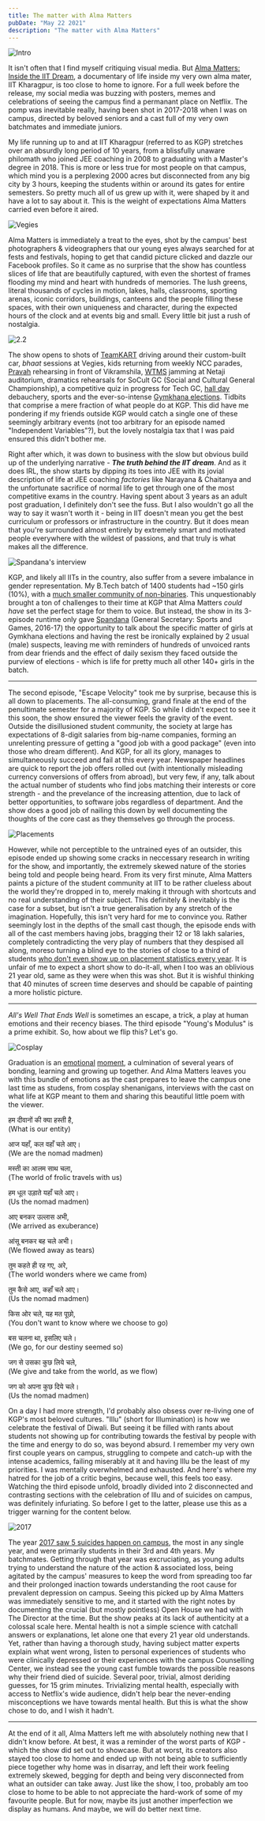 ```yaml
---
title: The matter with Alma Matters
pubDate: "May 22 2021"
description: "The matter with Alma Matters"
---
```


![Intro](./assets/alma-matters/intro.png)

It isn't often that I find myself critiquing visual media. But [Alma Matters: Inside the IIT Dream](https://www.netflix.com/title/81368109), a documentary of life inside my very own alma mater, IIT Kharagpur, is too close to home to ignore. For a full week before the release, my social media was buzzing with posters, memes and celebrations of seeing the campus find a permanant place on Netflix. The pomp was inevitable really, having been shot in 2017-2018 when I was on campus, directed by beloved seniors and a cast full of my very own batchmates and immediate juniors.

My life running up to and at IIT Kharagpur (referred to as KGP) stretches over an absurdly long period of 10 years, from a blissfully unaware philomath who joined JEE coaching in 2008 to graduating with a Master's degree in 2018. This is more or less true for most people on that campus, which mind you is a perplexing 2000 acres but disconnected from any big city by 3 hours, keeping the students within or around its gates for entire semesters. So pretty much all of us grew up with it, were shaped by it and have a lot to say about it. This is the weight of expectations Alma Matters carried even before it aired.

![Vegies](./assets/alma-matters/veggies.png)

Alma Matters is immediately a treat to the eyes, shot by the campus' best photographers & videographers that our young eyes always searched for at fests and festivals, hoping to get that candid picture clicked and dazzle our Facebook profiles. So it came as no surprise that the show has countless slices of life that are beautifully captured, with even the shortest of frames flooding my mind and heart with hundreds of memories. The lush greens, literal thousands of cycles in motion, lakes, halls, classrooms, sporting arenas, iconic corridors, buildings, canteens and the people filling these spaces, with their own uniqueness and character, during the expected hours of the clock and at events big and small. Every little bit just a rush of nostalgia.

![2.2](./assets/alma-matters/twopointtwo.png)

The show opens to shots of [TeamKART](https://teamkart.org/) driving around their custom-built car, _bhaat_ sessions at Vegies, kids returning from weekly NCC parades, [Pravah](https://www.instagram.com/pravah_iitkgp) rehearsing in front of Vikramshila, [WTMS](http://www.gymkhana.iitkgp.ac.in/societies.html) jamming at Netaji auditorium, dramatics rehearsals for SoCult GC (Social and Cultural General Championship), a competitive quiz in progress for Tech GC, [hall day](https://wiki.metakgp.org/w/Hall_Day) debauchery, sports and the ever-so-intense [Gymkhana elections](https://web.scholarsavenue.org/tagged/elections). Tidbits that comprise a mere fraction of what people do at KGP. This did have me pondering if my friends outside KGP would catch a single one of these seemingly arbitrary events (not too arbitrary for an episode named "Independent Variables"?), but the lovely nostalgia tax that I was paid ensured this didn't bother me.

Right after which, it was down to business with the slow but obvious build up of the underlying narrative - **_The truth behind the IIT dream_**. And as it does IRL, the show starts by dipping its toes into JEE with its jovial description of life at JEE coaching _factories_ like Narayana & Chaitanya and the unfortunate sacrifice of normal life to get through one of the most competitive exams in the country. Having spent about 3 years as an adult post graduation, I definitely don't see the fuss. But I also wouldn't go all the way to say it wasn't worth it - being in IIT doesn't mean you get the best curriculum or professors or infrastructure in the country. But it does mean that you're surrounded almost entirely by extremely smart and motivated people everywhere with the wildest of passions, and that truly is what makes all the difference.

![Spandana's interview](./assets/alma-matters/spandana.png)

KGP, and likely all IITs in the country, also suffer from a severe imbalance in gender representation. My B.Tech batch of 1400 students had ~150 girls (10%), with a [much smaller community of non-binaries](https://wiki.metakgp.org/w/Ambar). This unquestionably brought a ton of challenges to their time at KGP that Alma Matters _could have_ set the perfect stage for them to voice. But instead, the show in its 3-episode runtime only gave [Spandana](https://www.facebook.com/awaaziitkgp/posts/1112843438736010) (General Secretary: Sports and Games, 2016-17) the opportunity to talk about the specific matter of girls at Gymkhana elections and having the rest be ironically explained by 2 usual (male) suspects, leaving me with reminders of hundreds of unvoiced rants from dear friends and the effect of daily sexism they faced outside the purview of elections - which is life for pretty much all other 140+ girls in the batch.

---

The second episode, "Escape Velocity" took me by surprise, because this is all down to placements. The all-consuming, grand finale at the end of the penultimate semester for a majority of KGP. So while I didn't expect to see it this soon, the show ensured the viewer feels the gravity of the event. Outside the disillusioned student community, the society at large has expectations of 8-digit salaries from big-name companies, forming an unrelenting pressure of getting a "good job with a good package" (even into those who dream different). And KGP, for all its glory, manages to simultaneously succeed and fail at this every year. Newspaper headlines are quick to report the job offers rolled out (with intentionally misleading currency conversions of offers from abroad), but very few, if any, talk about the actual number of students who find jobs matching their interests or core strength - and the prevelance of the increasing attention, due to lack of better opportunities, to software jobs regardless of department. And the show does a good job of nailing this down by well documenting the thoughts of the core cast as they themselves go through the process.

![Placements](./assets/alma-matters/placements.png)

However, while not perceptible to the untrained eyes of an outsider, this episode ended up showing some cracks in neccessary research in writing for the show, and importantly, the extremely skewed nature of the stories being told and people being heard. From its very first minute, Alma Matters paints a picture of the student community at IIT to be rather clueless about the world they're dropped in to, merely making it through with shortcuts and no real understanding of their subject. This definitely & inevitably is the case for a subset, but isn't a true generalisation by any stretch of the imagination. Hopefully, this isn't very hard for me to convince you. Rather seemingly lost in the depths of the small cast though, the episode ends with all of the cast members having jobs, bragging their 12 or 18 lakh salaries, completely contradicting the very play of numbers that they despised all along, moreso turning a blind eye to the stories of close to a third of students [who don't even show up on placement statistics every year](https://awaaziitkgp.com/placements/). It is unfair of me to expect a short show to do-it-all, when I too was an oblivious 21 year old, same as they were when this was shot. But it is wishful thinking that 40 minutes of screen time deserves and should be capable of painting a more holistic picture.

---

_All's Well That Ends Well_ is sometimes an escape, a trick, a play at human emotions and their recency biases. The third episode "Young's Modulus" is a prime exhibit. So, how about we flip this? Let's go.

![Cosplay](./assets/alma-matters/cosplay.png)

Graduation is an [emotional](https://ghostwriternr.me/blog/2018-07-05-graduation-again) [moment](https://ghostwriternr.me/blog/2017-04-13-graduation), a culmination of several years of bonding, learning and growing up together. And Alma Matters leaves you with this bundle of emotions as the cast prepares to leave the campus one last time as studens, from cosplay shenanigans, interviews with the cast on what life at KGP meant to them and sharing this beautiful little poem with the viewer.

<HindiText>हम दीवानों की क्या हस्ती है,</HindiText>
<br />
(What is our entity)
<br />

<HindiText>आज यहाँ, कल वहाँ चले आए।</HindiText>
<br />
(We are the nomad madmen)
<br />

<HindiText>मस्ती का आलम साथ चला,</HindiText>
<br />
(The world of frolic travels with us)
<br />

<HindiText>हम धूल उड़ाते यहाँ चले आए।</HindiText>
<br />
(Us the nomad madmen)
<br />

<HindiText>आए बनकर उल्लास अभी,</HindiText>
<br />
(We arrived as exuberance)
<br />

<HindiText>आंसू बनकर बह चले अभी।</HindiText>
<br />
(We flowed away as tears)
<br />

<HindiText>तुम कहते ही रह गए, अरे,</HindiText>
<br />
(The world wonders where we came from)
<br />

<HindiText>तुम कैसे आए, कहाँ चले आए।</HindiText>
<br />
(Us the nomad madmen)
<br />

<HindiText>किस ओर चले, यह मत पूछो,</HindiText>
<br />
(You don't want to know where we choose to go)
<br />

<HindiText>बस चलना था, इसलिए चले।</HindiText>
<br />
(We go, for our destiny seemed so)
<br />

<HindiText>जग से उसका कुछ लिये चले,</HindiText>
<br />
(We give and take from the world, as we flow)
<br />

<HindiText>जग को अपना कुछ दिये चले।</HindiText>
<br />
(Us the nomad madmen)
<br />

On a day I had more strength, I'd probably also obsess over re-living one of KGP's most beloved cultures. "Illu" (short for Illumination) is how we celebrate the festival of Diwali. But seeing it be filled with rants about students not showing up for contributing towards the festival by people with the time and energy to do so, was beyond absurd. I remember my very own first couple years on campus, struggling to compete and catch-up with the intense academics, failing miserably at it and having Illu be the least of my priorities. I was mentally overwhelmed and exhausted. And here's where my hatred for the job of a critic begins, because well, this feels too easy. Watching the third episode unfold, broadly divided into 2 disconnected and contrasting sections with the celebration of Illu and of suicides on campus, was definitely infuriating. So before I get to the latter, please use this as a trigger warning for the content below.

![2017](./assets/alma-matters/2017.png)

The year [2017 saw 5 suicides happen on campus](https://wiki.metakgp.org/w/2017_Suicides_Ordeal), the most in any single year, and were primarily students in their 3rd and 4th years. My batchmates. Getting through that year was excruciating, as young adults trying to understand the nature of the action & associated loss, being agitated by the campus' measures to keep the word from spreading too far and their prolonged inaction towards understanding the root cause for prevalent depression on campus. Seeing this picked up by Alma Matters was immediately sensitive to me, and it started with the right notes by documenting the crucial (but mostly pointless) Open House we had with The Director at the time. But the show peaks at its lack of authenticity at a colossal scale here. Mental health is not a simple science with catchall answers or explanations, let alone one that every 21 year old understands. Yet, rather than having a thorough study, having subject matter experts explain what went wrong, listen to personal experiences of students who were clinically depressed or their experiences with the campus Counselling Center, we instead see the young cast fumble towards the possible reasons why their friend died of suicide. Several poor, trivial, almost deriding guesses, for 15 grim minutes. Trivializing mental health, especially with access to Netflix's wide audience, didn't help bear the never-ending misconceptions we have towards mental health. But this is what the show chose to do, and I wish it hadn't.

---

At the end of it all, Alma Matters left me with absolutely nothing new that I didn't know before. At best, it was a reminder of the worst parts of KGP - which the show did set out to showcase. But at worst, its creators also stayed too close to home and ended up with not being able to sufficiently piece together why home was in disarray, and left their work feeling extremely skewed, begging for depth and being very disconnected from what an outsider can take away. Just like the show, I too, probably am too close to home to be able to not appreciate the hard-work of some of my favourite people. But for now, maybe its just another imperfection we display as humans. And maybe, we will do better next time.

